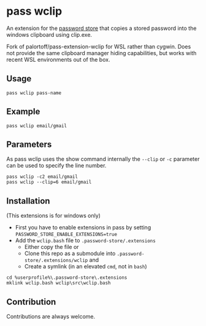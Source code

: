 # pass wclip

An extension for the [password store](https://www.passwordstore.org/) that copies a stored password into the windows clipboard using clip.exe.

Fork of palortoff/pass-extension-wclip for WSL rather than cygwin. Does not provide the same clipboard manager hiding capabilities, but works with recent WSL environments out of the box. 

## Usage
```
pass wclip pass-name
```

## Example
```
pass wclip email/gmail
```

## Parameters

As pass wclip uses the show command internally the `--clip` or `-c` parameter can be used to specify the line number.

```
pass wclip -c2 email/gmail
pass wclip --clip=6 email/gmail
```

## Installation
(This extensions is for windows only)
- First you have to enable extensions in pass by setting ``PASSWORD_STORE_ENABLE_EXTENSIONS=true``
- Add the `wclip.bash` file to `.password-store/.extensions`
  - Either copy the file or
  - Clone this repo as a submodule into `.password-store/.extensions/wclip` and
  - Create a symlink (in an elevated `cmd`, not in `bash`)
```
cd %userprofile%\.password-store\.extensions
mklink wclip.bash wclip\src\wclip.bash
```

## Contribution

Contributions are always welcome.
